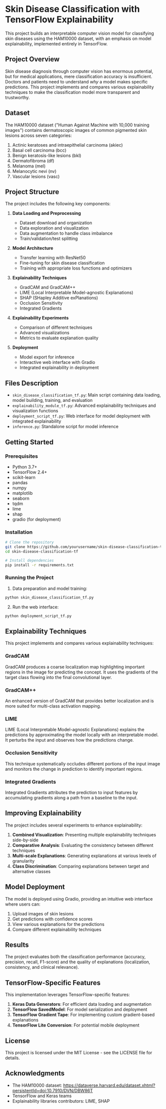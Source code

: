 # Skin Disease Classification with TensorFlow Explainability

This project builds an interpretable computer vision model for classifying skin diseases using the HAM10000 dataset, with an emphasis on model explainability, implemented entirely in TensorFlow.

## Project Overview

Skin disease diagnosis through computer vision has enormous potential, but for medical applications, mere classification accuracy is insufficient. Doctors and patients need to understand *why* a model makes specific predictions. This project implements and compares various explainability techniques to make the classification model more transparent and trustworthy.

## Dataset

The HAM10000 dataset ("Human Against Machine with 10,000 training images") contains dermatoscopic images of common pigmented skin lesions across seven categories:

1. Actinic keratoses and intraepithelial carcinoma (akiec)
2. Basal cell carcinoma (bcc)
3. Benign keratosis-like lesions (bkl)
4. Dermatofibroma (df)
5. Melanoma (mel)
6. Melanocytic nevi (nv)
7. Vascular lesions (vasc)

## Project Structure

The project includes the following key components:

1. **Data Loading and Preprocessing**
   - Dataset download and organization
   - Data exploration and visualization
   - Data augmentation to handle class imbalance
   - Train/validation/test splitting

2. **Model Architecture**
   - Transfer learning with ResNet50
   - Fine-tuning for skin disease classification
   - Training with appropriate loss functions and optimizers

3. **Explainability Techniques**
   - GradCAM and GradCAM++
   - LIME (Local Interpretable Model-agnostic Explanations)
   - SHAP (SHapley Additive exPlanations)
   - Occlusion Sensitivity
   - Integrated Gradients

4. **Explainability Experiments**
   - Comparison of different techniques
   - Advanced visualizations
   - Metrics to evaluate explanation quality

5. **Deployment**
   - Model export for inference
   - Interactive web interface with Gradio
   - Integrated explainability in deployment

## Files Description

- `skin_disease_classification_tf.py`: Main script containing data loading, model building, training, and evaluation
- `explainability_module_tf.py`: Advanced explainability techniques and visualization functions
- `deployment_script_tf.py`: Web interface for model deployment with integrated explainability
- `inference.py`: Standalone script for model inference

## Getting Started

### Prerequisites

- Python 3.7+
- TensorFlow 2.4+
- scikit-learn
- pandas
- numpy
- matplotlib
- seaborn
- tqdm
- lime
- shap
- gradio (for deployment)

### Installation

```bash
# Clone the repository
git clone https://github.com/yourusername/skin-disease-classification-tf.git
cd skin-disease-classification-tf

# Install dependencies
pip install -r requirements.txt
```

### Running the Project

1. Data preparation and model training:
```bash
python skin_disease_classification_tf.py
```

2. Run the web interface:
```bash
python deployment_script_tf.py
```

## Explainability Techniques

This project implements and compares various explainability techniques:

### GradCAM
GradCAM produces a coarse localization map highlighting important regions in the image for predicting the concept. It uses the gradients of the target class flowing into the final convolutional layer.

### GradCAM++
An enhanced version of GradCAM that provides better localization and is more suited for multi-class activation mapping.

### LIME
LIME (Local Interpretable Model-agnostic Explanations) explains the predictions by approximating the model locally with an interpretable model. It perturbs the input and observes how the predictions change.

### Occlusion Sensitivity
This technique systematically occludes different portions of the input image and monitors the change in prediction to identify important regions.

### Integrated Gradients
Integrated Gradients attributes the prediction to input features by accumulating gradients along a path from a baseline to the input.

## Improving Explainability

The project includes several experiments to enhance explainability:

1. **Combined Visualization**: Presenting multiple explainability techniques side-by-side
2. **Comparative Analysis**: Evaluating the consistency between different techniques
3. **Multi-scale Explanations**: Generating explanations at various levels of granularity
4. **Class Discrimination**: Comparing explanations between target and alternative classes

## Model Deployment

The model is deployed using Gradio, providing an intuitive web interface where users can:

1. Upload images of skin lesions
2. Get predictions with confidence scores
3. View various explanations for the predictions
4. Compare different explainability techniques

## Results

The project evaluates both the classification performance (accuracy, precision, recall, F1-score) and the quality of explanations (localization, consistency, and clinical relevance).

## TensorFlow-Specific Features

This implementation leverages TensorFlow-specific features:

1. **Keras Data Generators**: For efficient data loading and augmentation
2. **TensorFlow SavedModel**: For model serialization and deployment
3. **TensorFlow Gradient Tape**: For implementing custom gradient-based explanations
4. **TensorFlow Lite Conversion**: For potential mobile deployment

## License

This project is licensed under the MIT License - see the LICENSE file for details.

## Acknowledgments

- The HAM10000 dataset: https://dataverse.harvard.edu/dataset.xhtml?persistentId=doi:10.7910/DVN/DBW86T
- TensorFlow and Keras teams
- Explainability libraries contributors: LIME, SHAP
